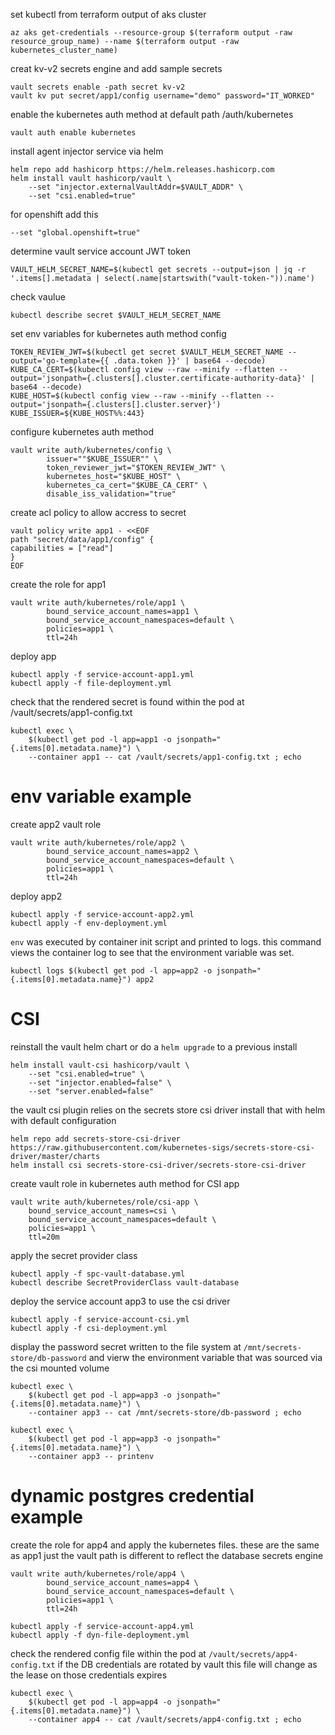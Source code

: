 set kubectl from terraform output of aks cluster

    az aks get-credentials --resource-group $(terraform output -raw resource_group_name) --name $(terraform output -raw kubernetes_cluster_name)

creat kv-v2 secrets engine and add sample secrets

    vault secrets enable -path secret kv-v2
    vault kv put secret/app1/config username="demo" password="IT_WORKED"

enable the kubernetes auth method at default path /auth/kubernetes

    vault auth enable kubernetes

install agent injector service via helm 

    helm repo add hashicorp https://helm.releases.hashicorp.com
    helm install vault hashicorp/vault \
        --set "injector.externalVaultAddr=$VAULT_ADDR" \
        --set "csi.enabled=true" 
    
for openshift add this

    --set "global.openshift=true"

determine vault service account JWT token

    VAULT_HELM_SECRET_NAME=$(kubectl get secrets --output=json | jq -r '.items[].metadata | select(.name|startswith("vault-token-")).name')
    
check vaulue
    
    kubectl describe secret $VAULT_HELM_SECRET_NAME

set env variables for kubernetes auth method config

    TOKEN_REVIEW_JWT=$(kubectl get secret $VAULT_HELM_SECRET_NAME --output='go-template={{ .data.token }}' | base64 --decode)
    KUBE_CA_CERT=$(kubectl config view --raw --minify --flatten --output='jsonpath={.clusters[].cluster.certificate-authority-data}' | base64 --decode)
    KUBE_HOST=$(kubectl config view --raw --minify --flatten --output='jsonpath={.clusters[].cluster.server}')
    KUBE_ISSUER=${KUBE_HOST%%:443} 

configure kubernetes auth method

    vault write auth/kubernetes/config \
            issuer=""$KUBE_ISSUER"" \
            token_reviewer_jwt="$TOKEN_REVIEW_JWT" \
            kubernetes_host="$KUBE_HOST" \
            kubernetes_ca_cert="$KUBE_CA_CERT" \
            disable_iss_validation="true"

create acl policy to allow accress to secret

    vault policy write app1 - <<EOF
    path "secret/data/app1/config" {
    capabilities = ["read"]
    }
    EOF

create the role for app1

    vault write auth/kubernetes/role/app1 \
            bound_service_account_names=app1 \
            bound_service_account_namespaces=default \
            policies=app1 \
            ttl=24h

deploy app

    kubectl apply -f service-account-app1.yml
    kubectl apply -f file-deployment.yml

check that the rendered secret is found within the pod at /vault/secrets/app1-config.txt

    kubectl exec \
        $(kubectl get pod -l app=app1 -o jsonpath="{.items[0].metadata.name}") \
        --container app1 -- cat /vault/secrets/app1-config.txt ; echo

# env variable example

create app2 vault role

    vault write auth/kubernetes/role/app2 \
            bound_service_account_names=app2 \
            bound_service_account_namespaces=default \
            policies=app1 \
            ttl=24h

deploy app2

    kubectl apply -f service-account-app2.yml
    kubectl apply -f env-deployment.yml

`env` was executed by container init script and printed to logs. this command views the container log to see that the environment variable was set.

    kubectl logs $(kubectl get pod -l app=app2 -o jsonpath="{.items[0].metadata.name}") app2


# CSI

reinstall the vault helm chart or do a `helm upgrade` to a previous install

    helm install vault-csi hashicorp/vault \
        --set "csi.enabled=true" \
        --set "injector.enabled=false" \
        --set "server.enabled=false" 

the vault csi plugin relies on the secrets store csi driver install that with helm with default configuration

    helm repo add secrets-store-csi-driver https://raw.githubusercontent.com/kubernetes-sigs/secrets-store-csi-driver/master/charts
    helm install csi secrets-store-csi-driver/secrets-store-csi-driver

create vault role in kubernetes auth method for CSI app

    vault write auth/kubernetes/role/csi-app \
        bound_service_account_names=csi \
        bound_service_account_namespaces=default \
        policies=app1 \
        ttl=20m


apply the secret provider class

    kubectl apply -f spc-vault-database.yml
    kubectl describe SecretProviderClass vault-database

deploy the service account app3 to use the csi driver

    kubectl apply -f service-account-csi.yml
    kubectl apply -f csi-deployment.yml

display the password secret written to the file system at `/mnt/secrets-store/db-password` and vierw the environment variable that was sourced via the csi mounted volume

    kubectl exec \
        $(kubectl get pod -l app=app3 -o jsonpath="{.items[0].metadata.name}") \
        --container app3 -- cat /mnt/secrets-store/db-password ; echo

    kubectl exec \
        $(kubectl get pod -l app=app3 -o jsonpath="{.items[0].metadata.name}") \
        --container app3 -- printenv


# dynamic postgres credential example

create the role for app4 and apply the kubernetes files. these are the same as app1 just the vault path is different to reflect the database secrets engine

    vault write auth/kubernetes/role/app4 \
            bound_service_account_names=app4 \
            bound_service_account_namespaces=default \
            policies=app1 \
            ttl=24h

    kubectl apply -f service-account-app4.yml
    kubectl apply -f dyn-file-deployment.yml 

check the rendered config file within the pod at `/vault/secrets/app4-config.txt` if the DB credentials are rotated by vault this file will change as the lease on those credentials expires

    kubectl exec \
        $(kubectl get pod -l app=app4 -o jsonpath="{.items[0].metadata.name}") \
        --container app4 -- cat /vault/secrets/app4-config.txt ; echo

